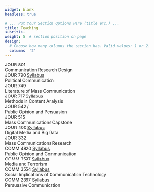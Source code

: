 ```yaml
---
widget: blank
headless: true

# ... Put Your Section Options Here (title etc.) ...
title: Teaching
subtitle:
weight: 5  # section position on page
design:
  # Choose how many columns the section has. Valid values: 1 or 2.
  columns: '2'
---
```


<div class = "row">
<div class = "col-md-6 col-sm-9">

<div class="pub-list-item teach-list-item" itemscope itemtype="http://schema.org/Event"> <i class="fas fa-university pub-icon" aria-hidden="true" title="Face-to-face course"></i> 
<i class="usc-icon" title="Taught at University of South Carolina"></i><span class="class-name" itemprop="name"> JOUR 801 <i class="fas fa-graduation-cap" title="Graduate Course"></i></span> 
<!-- <a class="btn btn-outline-primary my-1 mr-1 btn-sm teach-btn" href="/pdf/JOUR 790 Syllabus AU21.pdf"><i class="far fa-file-pdf"></i> Syllabus</a> -->
<div class="teach-metadata">     
    Communication Research Design 
</div>
</div>

<div class="pub-list-item teach-list-item" itemscope itemtype="http://schema.org/Event"> <i class="fas fa-university pub-icon" aria-hidden="true" title="Face-to-face course"></i> 
<i class="usc-icon" title="Taught at University of South Carolina"></i><span class="class-name" itemprop="name"> JOUR 790 <i class="fas fa-graduation-cap" title="Graduate Course"></i></span> 
<a class="btn btn-outline-primary my-1 mr-1 btn-sm teach-btn" href="/pdf/JOUR 790 Syllabus AU21.pdf"><i class="far fa-file-pdf"></i> Syllabus</a>
<div class="teach-metadata">     
    Political Communication
</div>
</div>

<div class="pub-list-item teach-list-item" itemscope itemtype="http://schema.org/Event"> <i class="fas fa-university pub-icon" aria-hidden="true" title="Face-to-face course"></i> 
<i class="usc-icon" title="Taught at University of South Carolina"></i><span class="class-name" itemprop="name"> JOUR 749 <i class="fas fa-graduation-cap" title="Graduate Course"></i></span> 
<!-- <a class="btn btn-outline-primary my-1 mr-1 btn-sm teach-btn" href="/pdf/JOUR 790 Syllabus AU21.pdf"><i class="far fa-file-pdf"></i> Syllabus</a> -->
<div class="teach-metadata">     
    Literature of Mass Communication
</div>
</div>

<div class="pub-list-item teach-list-item" itemscope itemtype="http://schema.org/Event"> <i class="fas fa-university pub-icon" aria-hidden="true" title="Face-to-face course"></i> 
<i class="usc-icon" title="Taught at University of South Carolina"></i><span class="class-name" itemprop="name"> JOUR 717  <i class="fas fa-graduation-cap" title="Graduate Course"></i></span> 
<a class="btn btn-outline-primary my-1 mr-1 btn-sm teach-btn" href="/pdf/JOUR 717 Syllabus SP21.pdf"><i class="far fa-file-pdf"></i> Syllabus</a>
<div class="teach-metadata">     
    Methods in Content Analysis 
</div>
</div>

<div class="pub-list-item teach-list-item" itemscope itemtype="http://schema.org/Event"> <i class="fas fa-university pub-icon" aria-hidden="true" title="Face-to-face course"></i> 
<i class="usc-icon" title="Taught at University of South Carolina"></i><span class="class-name" itemprop="name"> JOUR 542  <i class="fas fa-graduation-cap" title="Mixed Graduate/Undergraduate Course"></i>/<i class="fas fa-baby" title="Mixed Graduate/Undergraduate Course" style="font-size:0.8rem"></i></span>
<!-- <a class="btn btn-outline-primary my-1 mr-1 btn-sm teach-btn" href="/pdf/JOUR 717 Syllabus SP21.pdf"><i class="far fa-file-pdf"></i> Syllabus</a> -->
<div class="teach-metadata">     
    Public Opinion and Persuasion 
</div>
</div>

<div class="pub-list-item teach-list-item" itemscope itemtype="http://schema.org/Event"> <i class="fas fa-university pub-icon" aria-hidden="true" title="Face-to-face course"></i> 
<i class="usc-icon" title="Taught at University of South Carolina"></i><span class="class-name" itemprop="name"> JOUR 515</span> 
<div class="teach-metadata">     
    Mass Communications Capstone 
</div>
</div>

</div>
<!-- second column -->
<div class = "col-md-6 col-sm-9">

<div class="pub-list-item teach-list-item" itemscope itemtype="http://schema.org/Event"> <i class="fas fa-university pub-icon" aria-hidden="true" title="Face-to-face course"></i> 
<i class="usc-icon" title="Taught at University of South Carolina"></i><span class="class-name" itemprop="name"> JOUR 400</span> 
<a class="btn btn-outline-primary my-1 mr-1 btn-sm teach-btn" href="/pdf/JOUR 400 Syllabus AU21.pdf"><i class="far fa-file-pdf"></i> Syllabus</a>
<div class="teach-metadata">     
    Digital Media and Big Data    
</div>
</div>

<div class="pub-list-item teach-list-item" itemscope itemtype="http://schema.org/Event"> <i class="fas fa-university pub-icon" aria-hidden="true" title="Face-to-face course"></i> 
<i class="usc-icon" title="Taught at University of South Carolina"></i><span class="class-name" itemprop="name"> JOUR 332</span> 
<!-- <a class="btn btn-outline-primary my-1 mr-1 btn-sm teach-btn" href="/pdf/JOUR 400 Syllabus AU21.pdf"><i class="far fa-file-pdf"></i> Syllabus</a> -->
<div class="teach-metadata">     
    Mass Communications Research   
</div>
</div>

<div class="pub-list-item teach-list-item"> <i class="fas fa-university pub-icon" aria-hidden="true" title="Face-to-face course"></i> 
<i class="osu-icon" title="Taught at Ohio State University"></i><span class="class-name" itemprop="name"> COMM 4820</span> 
<a class="btn btn-outline-primary my-1 mr-1 btn-sm teach-btn" href="/pdf/4820-SU16.pdf"><i class="far fa-file-pdf"></i> Syllabus</a>
<div class="teach-metadata">     
    Public Opinion and Communication     
</div>
</div>

<div class="pub-list-item teach-list-item"> <i class="fas fa-university pub-icon" aria-hidden="true" title="Face-to-face course"></i> 
<i class="osu-icon" title="Taught at Ohio State University"></i><span class="class-name" itemprop="name"> COMM 3597</span> 
<a class="btn btn-outline-primary my-1 mr-1 btn-sm teach-btn" href="/pdf/3597.02-AU18.pdf"><i class="far fa-file-pdf"></i> Syllabus</a>
<div class="teach-metadata">     
    Media and Terrorism   
</div>
</div>

<div class="pub-list-item teach-list-item"> <i class="fas fa-university pub-icon" aria-hidden="true" title="Face-to-face course"></i> 
<i class="osu-icon" title="Taught at Ohio State University"></i><span class="class-name" itemprop="name">
 COMM 3554
</span> 
<a class="btn btn-outline-primary my-1 mr-1 btn-sm teach-btn" href="/pdf/3554-SU19.pdf"><i class="far fa-file-pdf"></i> Syllabus</a>
<div class="teach-metadata">     
    Social Implications of Communication Technology
</div>
</div>

<div class="pub-list-item teach-list-item"> <i class="fas fa-desktop pub-icon" aria-hidden="true" title="Online course"></i> 
<i class="osu-icon" title="Taught at Ohio State University"></i><span class="class-name" itemprop="name">
 COMM 2367
</span> 
<a class="btn btn-outline-primary my-1 mr-1 btn-sm teach-btn" href="/pdf/2367-SP17-Online.pdf"><i class="far fa-file-pdf"></i> Syllabus</a>
<div class="teach-metadata">     
    Persuasive Communication
</div>
</div>

</div>
</div>